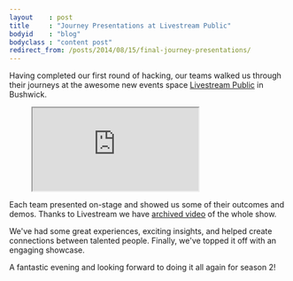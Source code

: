 ```yaml
---
layout    : post
title     : "Journey Presentations at Livestream Public"
bodyid    : "blog"
bodyclass : "content post"
redirect_from: /posts/2014/08/15/final-journey-presentations/
---
```

Having completed our first round of hacking, our teams walked us through their journeys at the awesome new events space <a href="http://new.livestream.com/">Livestream Public</a> in Bushwick.

<figure class="video">
	<iframe src="https://www.flickr.com/photos/125924023@N07/14744909257/in/set-72157646096411580/player/" allowfullscreen webkitallowfullscreen mozallowfullscreen oallowfullscreen msallowfullscreen></iframe>
</figure>

Each team presented on-stage and showed us some of their outcomes and demos. Thanks to Livestream we have <a href="/summer-2014/journey-presentations/">archived video</a> of the whole show.

<!--excerpt-ends-->

We've had some great experiences, exciting insights, and helped create connections between talented people. Finally, we've topped it off with an engaging showcase.

A fantastic evening and looking forward to doing it all again for season 2!
